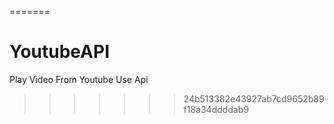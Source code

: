 =======
# YoutubeAPI
Play Video From Youtube Use Api
>>>>>>> 24b513382e43927ab7cd9652b89f18a34ddddab9
